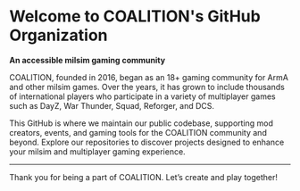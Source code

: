 # Welcome to COALITION's GitHub Organization

**An accessible milsim gaming community**

COALITION, founded in 2016, began as an 18+ gaming community for ArmA and other milsim games. Over the years, it has grown to include thousands of international players who participate in a variety of multiplayer games such as DayZ, War Thunder, Squad, Reforger, and DCS.

This GitHub is where we maintain our public codebase, supporting mod creators, events, and gaming tools for the COALITION community and beyond. Explore our repositories to discover projects designed to enhance your milsim and multiplayer gaming experience.

---

Thank you for being a part of COALITION. Let’s create and play together!